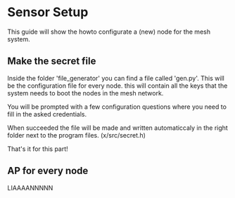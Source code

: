 # Sensor Setup

This guide will show the howto configurate a (new) node for the mesh system.

## Make the secret file
Inside the folder 'file_generator' you can find a file called 'gen.py'. This will be the configuration file for every node. this will contain all the keys that the system needs to boot the nodes in the mesh network.

You will be prompted with a few configuration questions where you need to fill in the asked credentials.

When succeeded the file will be made and written automaticcaly in the right folder next to the program files. (x/src/secret.h)

That's it for this part!

## AP for every node

LIAAAANNNNN